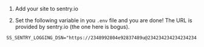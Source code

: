 1. Add your site to sentry.io

2. Set the following variable in you `.env` file and you are done! The URL is provided by sentry.io (the one here is bogus).

```env
SS_SENTRY_LOGGING_DSN="https://2348992804e92837489u@234234234234234234.ingest.sentry.io/234234234234"
```
